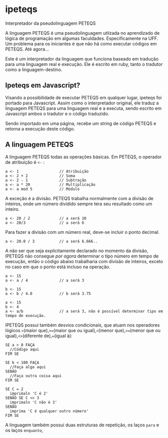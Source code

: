 ipeteqs
=======

Interpretador da pseudolinguagem PETEQS

A linguagem PETEQS é uma pseudolinguagem utilzada no aprendizado de lógica de programação em algumas faculdades.
Especificamente na UFF. Um problema para os iniciantes é que não há como executar códigos em PETEQS. Até agora...

Este é um interpretador da linguagem que funciona baseado em tradução para uma linguagem real e execução.
Ele é escrito em ruby, tanto o tradutor como a linguagem-destino.

## Ipeteqs em Javascript?

Visando a possibilidade de executar PETEQS em qualquer lugar, ipeteqs foi portado para Javascript. Assim como o interpretador original, ele traduz a linguagem PETEQS para uma linguagem real e a executa, sendo escrito  em Javascript ambos o tradutor e o código traduzido.

Sendo importado em uma página, recebe um string de código PETEQS e retorna a execução deste código.

## A linguagem PETEQS

A linguagem PETEQS todas as operações básicas. Em PETEQS, o operador de atribuição é `<-` :

    a <- 1                  // Atribuição
    a <- 2 + 2              // Soma
    a <- 2 - 1              // Subtração
    a <- a * 20             // Multiplicação
    a <- a mod 5            // Módulo

A exceção é a divisão. PETEQS trabalha normalmente com a divisão de inteiros, onde um número dividido sempre tera seu resultado como um inteiro.

    a <- 20 / 2             // a será 10
    a <- 20/3               // a será 6

Para fazer a divisão com um número real, deve-se incluir o ponto decimal.

    a <- 20.0 / 3           // a será 6.666..

A não ser que seja explicitamente declarado no momento da divisão, IPETEQS não consegue *por agora* determinar o tipo número em tempo de execução, então o código abaixo trabalharia com divisão de inteiros, exceto no caso em que o ponto está incluso na operação.

    a <- 15
    a <- a / 4              // a será 3
    
    b <- 15
    a <- b / 4.0            // b será 3.75

    a <- 15
    b <- 4
    a <- a/b                // a será 3, não é possível determinar tipo em tempo de execução.

IPETEQS possui também desvios condicionais, que atuam nos operadores lógicos `>`(maior que),`>=`(maior que ou igual),`<`(menor que),`<=`(menor que ou igual),`<>`(diferente de),`=`(igual à):

    SE a > 0 FAÇA
      //Código aqui
    FIM SE

    SE b < 100 FAÇA
      //Faça algo aqui
    SENÂO
      //Faça outra coisa aqui
    FIM SE  

    SE C = 2
      imprimaln 'C é 2'
    SENÃO SE C <> 3
      imprimaln 'C não é 3'
    SENÃO
      imprima 'C é qualquer outro número'
    FIM SE

A linguagem também possui duas estruturas de repetição, os laços `para` e os laços `enquanto`,